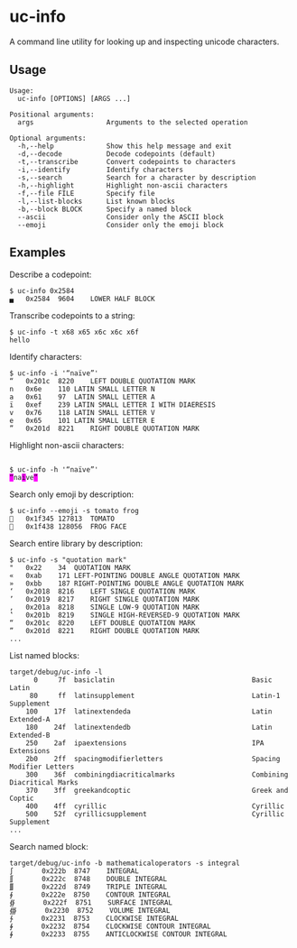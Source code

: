 # uc-info

A command line utility for looking up and inspecting unicode characters.

## Usage

```
Usage:
  uc-info [OPTIONS] [ARGS ...]

Positional arguments:
  args                  Arguments to the selected operation

Optional arguments:
  -h,--help             Show this help message and exit
  -d,--decode           Decode codepoints (default)
  -t,--transcribe       Convert codepoints to characters
  -i,--identify         Identify characters
  -s,--search           Search for a character by description
  -h,--highlight        Highlight non-ascii characters
  -f,--file FILE        Specify file
  -l,--list-blocks      List known blocks
  -b,--block BLOCK      Specify a named block
  --ascii               Consider only the ASCII block
  --emoji               Consider only the emoji block
```

## Examples

Describe a codepoint:

```
$ uc-info 0x2584
▄	0x2584	9604	LOWER HALF BLOCK
```

Transcribe codepoints to a string:

```
$ uc-info -t x68 x65 x6c x6c x6f
hello
```

Identify characters:

```
$ uc-info -i '“naïve”'
“	0x201c	8220	LEFT DOUBLE QUOTATION MARK
n	0x6e	110	LATIN SMALL LETTER N
a	0x61	97	LATIN SMALL LETTER A
ï	0xef	239	LATIN SMALL LETTER I WITH DIAERESIS
v	0x76	118	LATIN SMALL LETTER V
e	0x65	101	LATIN SMALL LETTER E
”	0x201d	8221	RIGHT DOUBLE QUOTATION MARK
```

Highlight non-ascii characters:

<code>
$ uc-info -h '“naïve”'
<span style="background-color: magenta;">“</span>na<span style="background-color: magenta;">ï</span>ve<span style="background-color: magenta;">”</span>
</code>

Search only emoji by description:

```
$ uc-info --emoji -s tomato frog
🍅	0x1f345	127813	TOMATO
🐸	0x1f438	128056	FROG FACE
```

Search entire library by description:

```
$ uc-info -s "quotation mark"
"	0x22	34	QUOTATION MARK
«	0xab	171	LEFT-POINTING DOUBLE ANGLE QUOTATION MARK
»	0xbb	187	RIGHT-POINTING DOUBLE ANGLE QUOTATION MARK
‘	0x2018	8216	LEFT SINGLE QUOTATION MARK
’	0x2019	8217	RIGHT SINGLE QUOTATION MARK
‚	0x201a	8218	SINGLE LOW-9 QUOTATION MARK
‛	0x201b	8219	SINGLE HIGH-REVERSED-9 QUOTATION MARK
“	0x201c	8220	LEFT DOUBLE QUOTATION MARK
”	0x201d	8221	RIGHT DOUBLE QUOTATION MARK
...
```

List named blocks:

```
target/debug/uc-info -l
      0     7f  basiclatin                              	Basic Latin
     80     ff  latinsupplement                         	Latin-1 Supplement
    100    17f  latinextendeda                          	Latin Extended-A
    180    24f  latinextendedb                          	Latin Extended-B
    250    2af  ipaextensions                           	IPA Extensions
    2b0    2ff  spacingmodifierletters                  	Spacing Modifier Letters
    300    36f  combiningdiacriticalmarks               	Combining Diacritical Marks
    370    3ff  greekandcoptic                          	Greek and Coptic
    400    4ff  cyrillic                                	Cyrillic
    500    52f  cyrillicsupplement                      	Cyrillic Supplement
...
```

Search named block:

```
target/debug/uc-info -b mathematicaloperators -s integral
∫       0x222b  8747    INTEGRAL
∬       0x222c  8748    DOUBLE INTEGRAL
∭       0x222d  8749    TRIPLE INTEGRAL
∮       0x222e  8750    CONTOUR INTEGRAL
∯       0x222f  8751    SURFACE INTEGRAL
∰       0x2230  8752    VOLUME INTEGRAL
∱       0x2231  8753    CLOCKWISE INTEGRAL
∲       0x2232  8754    CLOCKWISE CONTOUR INTEGRAL
∳       0x2233  8755    ANTICLOCKWISE CONTOUR INTEGRAL
```
